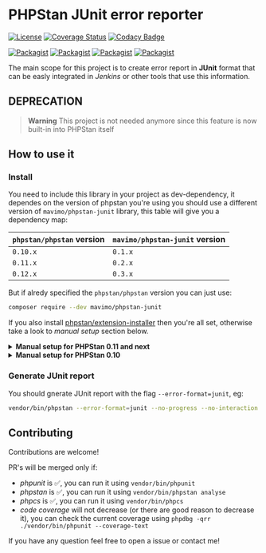 # PHPStan JUnit error reporter

[![License](https://img.shields.io/packagist/l/mavimo/phpstan-junit.svg)](http://opensource.org/licenses/MIT)
[![Coverage Status](https://img.shields.io/codecov/c/github/mavimo/phpstan-junit/master.svg)](https://codecov.io/gh/mavimo/phpstan-junit?branch=master)
[![Codacy Badge](https://api.codacy.com/project/badge/Grade/ce52632640e74313b03862890e9990fc)](https://www.codacy.com/manual/mavimo/phpstan-junit)

[![Packagist](http://img.shields.io/packagist/v/mavimo/phpstan-junit.svg)](https://packagist.org/packages/mavimo/phpstan-junit)
[![Packagist](http://img.shields.io/packagist/dt/mavimo/phpstan-junit.svg)](https://packagist.org/packages/mavimo/phpstan-junit)
[![Packagist](http://img.shields.io/packagist/dm/mavimo/phpstan-junit.svg)](https://packagist.org/packages/mavimo/phpstan-junit)
[![Packagist](http://img.shields.io/packagist/dd/mavimo/phpstan-junit.svg)](https://packagist.org/packages/mavimo/phpstan-junit)

The main scope for this project is to create error report in **JUnit** format that can be easly integrated in _Jenkins_ or other tools that use this information.

## DEPRECATION

> **Warning**
> This project is not needed anymore since this feature is now built-in into PHPStan itself

## How to use it

### Install

You need to include this library in your project as dev-dependency, it dependes on the version of phpstan you're using you should use a different version of `mavimo/phpstan-junit` library, this table will give you a dependency map:

| `phpstan/phpstan` version | `mavimo/phpstan-junit` version |
| ------------------------- | ------------------------------ |
| `0.10.x`                  | `0.1.x`                        |
| `0.11.x`                  | `0.2.x`                        |
| `0.12.x`                  | `0.3.x`                        |

But if alredy specified the `phpstan/phpstan` version you can just use:

```bash
composer require --dev mavimo/phpstan-junit
```

If you also install [phpstan/extension-installer](https://github.com/phpstan/extension-installer) then you're all set, otherwise take a look to _manual setup_ section below.

<details>
  <summary><strong>Manual setup for PHPStan 0.11 and next</strong></summary>
  if you don't want to use `phpstan/extension-installer`, you should require the `extension.neon` file on your `phpstan.neon.dist` file in the root of your project (or on the file you specify to phpstan using the `--config` flag):

```yaml
includes:
    - vendor/mavimo/phpstan-junit/extension.neon
```

  or declaring the service via:

```yaml
services:
    errorFormatter.junit:
        class: Mavimo\PHPStan\ErrorFormatter\JunitErrorFormatter
```

</details>

<details>
  <summary><strong>Manual setup for PHPStan 0.10</strong></summary>
  <br />
  You should require this extension on `phpstan.neon` file in the root of your project or the file you specify to phpstan using the `--config` flag by referencing `extension.neon` file:

```yaml
includes:
    - vendor/mavimo/phpstan-junit/phpstan.neon
```

  or declaring the service via:

```yaml
services:
    errorFormatter.junit:
        class: Mavimo\PHPStan\ErrorFormatter\JunitErrorFormatter
```

</details>

### Generate JUnit report

You should gnerate JUnit report with the flag `--error-format=junit`, eg:

```bash
vendor/bin/phpstan --error-format=junit --no-progress --no-interaction analyse src
```

## Contributing

Contributions are welcome!

PR's will be merged only if:

-   _phpunit_ is :white_check_mark:, you can run it using `vendor/bin/phpunit`
-   _phpstan_ is :white_check_mark:, you can run it using `vendor/bin/phpstan analyse`
-   _phpcs_ is :white_check_mark:, you can run it using `vendor/bin/phpcs`
-   _code coverage_ will not decrease (or there are good reason to decrease it), you can check the current coverage using `phpdbg -qrr ./vendor/bin/phpunit --coverage-text`

If you have any question feel free to open a issue or contact me!
